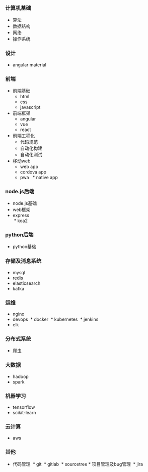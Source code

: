 ### 计算机基础
 * 算法
 * 数据结构
 * 网络
 * 操作系统
 
### 设计 
 * angular material

### 前端
 * 前端基础
   * html
   * css
   * javascript
 * 前端框架
   * angular
   * vue
   * react
 * 前端工程化
   * 代码规范
   * 自动化构建
   * 自动化测试
 * 移动web
   * web app
   * cordova app
   * pwa
   * native app

### node.js后端
 * node.js基础
 * web框架
  * express   
  * koa2

### python后端
 * python基础

### 存储及消息系统
 * mysql
 * redis
 * elasticsearch
 * kafka
 
### 运维 
 * nginx
 * devops
  * docker
  * kubernetes
  * jenkins
 * elk

### 分布式系统
 * 爬虫

### 大数据
 * hadoop
 * spark
 
### 机器学习
 * tensorflow
 * scikit-learn
 
### 云计算 
 * aws
 
### 其他
 * 代码管理
  * git
  * gitlab
  * sourcetree
 * 项目管理及bug管理
  * jira
 
